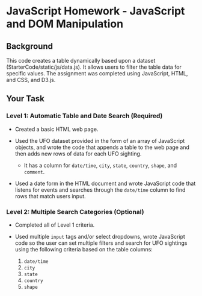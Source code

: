 # JavaScript Homework - JavaScript and DOM Manipulation

## Background

This code creates a table dynamically based upon a dataset (StarterCode/static/js/data.js). It allows users to filter the table data for specific values. The assignment was completed using JavaScript, HTML, and CSS, and D3.js.

## Your Task
### Level 1: Automatic Table and Date Search (Required)

* Created a basic HTML web page.

* Used the UFO dataset provided in the form of an array of JavaScript objects, and wrote the code that appends a table to the web page and then adds new rows of data for each UFO sighting.

  * It has a column for `date/time`, `city`, `state`, `country`, `shape`, and `comment`.

* Used a date form in the HTML document and wrote JavaScript code that listens for events and searches through the `date/time` column to find rows that match users input.

### Level 2: Multiple Search Categories (Optional)

* Completed all of Level 1 criteria.

* Used multiple `input` tags and/or select dropdowns, wrote JavaScript code so the user can set multiple filters and search for UFO sightings using the following criteria based on the table columns:

  1. `date/time`
  2. `city`
  3. `state`
  4. `country`
  5. `shape`
